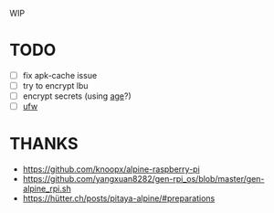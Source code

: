 WIP

# TODO

- [ ] fix apk-cache issue
- [ ] try to encrypt lbu
- [ ] encrypt secrets (using [age](https://github.com/FiloSottile/age)?)
- [ ] [ufw](https://wiki.alpinelinux.org/wiki/Uncomplicated_Firewall)

# THANKS

- https://github.com/knoopx/alpine-raspberry-pi
- https://github.com/yangxuan8282/gen-rpi_os/blob/master/gen-alpine_rpi.sh
- https://hütter.ch/posts/pitaya-alpine/#preparations

